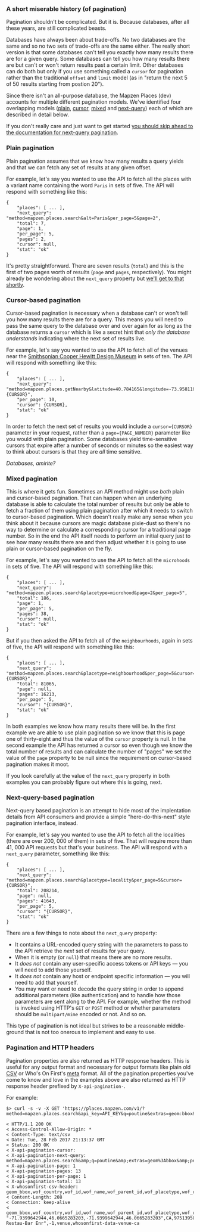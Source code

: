 <a name="pagination-history"></a>
### A short miserable history (of pagination)

Pagination shouldn't be complicated. But it is. Because databases, after all these years, are still complicated beasts.

Databases have always been about trade-offs. No two databases are the same and so no two sets of trade-offs are the same either. The really short version is that some databases can't tell you exactly how many results there are for a given query. Some databases can tell you how many results there are but can't or won't return results past a certain limit. Other databases can do both but only if you use something called a <code>cursor</code> for pagination rather than the traditional <code>offset</code> and <code>limit</code> model (as in "return the next 5 of 50 results starting from postion 20").

Since there isn't an all-purpose database, the <span class="hey-look">Mapzen Places (dev)</span> accounts for multiple different pagination models. We've identified four overlapping models ([plain](#pagination-plain), [cursor](#pagination-cursor), [mixed](#pagination-mixed) and [next-query](#pagination-next-query)) each of which are described in detail below.

If you don't really care and just want to get started [you should skip ahead to the documentation for next-query pagination](#pagination-next-query).

<a name="pagination-plain"></a>
### Plain pagination

Plain pagination assumes that we know how many results a query yields and that we can fetch any set of results at any given offset.

For example, let's say you wanted to use the API to fetch all the places with a variant name containing the word <code>Paris</code> in sets of five. The API will respond with something like this:

```
{
	"places": [ ... ],
	"next_query": "method=mapzen.places.search&alt=Paris&per_page=5&page=2",
	"total": 7,
	"page": 1,
	"per_page": 5,
	"pages": 2,
	"cursor": null,
	"stat": "ok"
}
```

It's pretty straightforward. There are seven results (<code>total</code>) and this is the first of two pages worth of results (<code>page</code> and <code>pages</code>, respectively). You might already be wondering about the <code>next_query</code> property but [we'll get to that shortly](#pagination-next-query).

<a name="pagination-cursor"></a>
### Cursor-based pagination

Cursor-based pagination is necessary when a database can't or won't tell you how many results there are for a query. This means you will need to pass the same query to the database over and over again for as long as the database returns a <code>cursor</code> which is like a secret hint that <em>only the database understands</em> indicating where the next set of results live.

For example, let's say you wanted to use the API to fetch all of the venues near the [Smithsonian Cooper Hewitt Design Museum](https://whosonfirst.mapzen.com/spelunker/id/420571601/) in sets of ten. The API will respond with something like this:

```
{
	"places": [ ... ],
	"next_query": "method=mapzen.places.getNearby&latitude=40.784165&longitude=-73.958110&placetype=venue&per_page=10&cursor={CURSOR}",
	"per_page": 10,
	"cursor": {CURSOR},
	"stat": "ok"
}
```

In order to fetch the next set of results you would include a <code>cursor={CURSOR}</code> parameter in your request, rather than a <code>page={PAGE_NUMBER}</code> parameter like you would with plain pagination. Some databases yield time-sensitive cursors that expire after a number of seconds or minutes so the easiest way to think about cursors is that they are <em>all</em> time sensitive.

_Databases, amirite?_

<a name="pagination-mixed"></a>
### Mixed pagination

This is where it gets fun. Sometimes an API method might use <em>both</em> plain and cursor-based pagination. That can happen when an underlying database is able to calculate the total number of results but only be able to fetch a fraction of them using plain pagination after which it needs to switch to cursor-based pagination. Which doesn't really make any sense when you think about it because cursors are magic database pixie-dust so there's no way to determine or calculate a corresponding cursor for a traditional page number. So in the end the API itself needs to perform an initial query just to see how many results there are and then adjust whether it is going to use plain or cursor-based pagination on the fly.

For example, let's say you wanted to use the API to fetch all the <code>microhoods</code> in sets of five. The API will respond with something like this:

```
{
	"places": [ ... ],
	"next_query": "method=mapzen.places.search&placetype=microhood&page=2&per_page=5",
	"total": 186,
	"page": 1,
	"per_page": 5,
	"pages": 38,
	"cursor": null,
	"stat": "ok"
}
```

But if you then asked the API to fetch all of the <code>neighbourhoods</code>, again in sets of five, the API will respond with something like this:

```
{
	"places": [ ... ],
	"next_query": "method=mapzen.places.search&placetype=neighbourhood&per_page=5&cursor={CURSOR}",
	"total": 81065,
	"page": null,
	"pages": 16213,
	"per_page": 5,
	"cursor": "{CURSOR}",
	"stat": "ok"
}
```

In both examples we know how many results there will be. In the first example we are able to use plain pagination so we know that this is page one of thirty-eight and thus the value of the <code>cursor</code> property is null. In the second example the API has returned a cursor so even though we know the total number of results and can calculate the number of "pages" we set the value of the <code>page</code> property to be null since the requirement on cursor-based pagination makes it moot.

If you look carefully at the value of the <code>next_query</code> property in both examples you can probably figure out where this is going, next.

<a name="pagination-next-query"></a>
### Next-query-based pagination

Next-query based pagination is an attempt to hide most of the implentation details from API consumers and provide a simple "here-do-this-next" style pagination interface, instead.

For example, let's say you wanted to use the API to fetch all the localities (there are over 200, 000 of them) in sets of five. That will require more than 41, 000 API requests but that's your business. The API will respond with a <code>next_query</code> parameter, something like this:

```
{
	"places": [ ... ],
	"next_query": "method=mapzen.places.search&placetype=locality&per_page=5&cursor={CURSOR}",
	"total": 208214,
	"page": null,
	"pages": 41643,
	"per_page": 5,
	"cursor": "{CURSOR}",
	"stat": "ok"
}
```

There are a few things to note about the <code>next_query</code> property:

* It contains a URL-encoded query string with the parameters to pass to the API retrieve the <em>next</em> set of results for your query.
* When it is empty (or <code>null</code>) that means there are no more results.
* It <em>does not</em> contain any user-specific access tokens or API keys &#8212; you will need to add those yourself.
* It <em>does not</em> contain any host or endpoint specific information  &#8212; you will need to add that yourself.
* You may want or need to decode the query string in order to append additional parameters (like authentication) and to handle how those parameters are sent along to the API. For example, whether the method is invoked using HTTP's <code>GET</code> or <code>POST</code> method or whether parameters should be <code>multipart/mime</code> encoded or not. And so on.

This type of pagination is not ideal but strives to be a reasonable middle-ground that is not too onerous to implement and easy to use.

<a name="pagination-headers"></a>
### Pagination and HTTP headers

Pagination properties are also returned as HTTP response headers. This is useful for any output format and necessary for output formats like plain old [CSV](#formats-csv) or Who's On First's [meta](#formats-meta) format. All of the pagination properties you've come to know and love in the examples above are also returned as HTTP response header prefixed by <code>X-api-pagination-</code>.

For example: 

```
$> curl -s -v -X GET 'https://places.mapzen.com/v1/?method=mapzen.places.search&api_key=API_KEY&q=poutine&extras=geom:bbox&page=1&format=csv&per_page=1'

< HTTP/1.1 200 OK
< Access-Control-Allow-Origin: *
< Content-Type: text/csv
< Date: Tue, 28 Feb 2017 21:13:37 GMT
< Status: 200 OK
< X-api-pagination-cursor: 
< X-api-pagination-next-query: method=mapzen.places.search&amp;q=poutine&amp;extras=geom%3Abbox&amp;per_page=1&amp;page=2&amp;format=csv
< X-api-pagination-page: 1
< X-api-pagination-pages: 13
< X-api-pagination-per-page: 1
< X-api-pagination-total: 13
< X-whosonfirst-csv-header: geom_bbox,wof_country,wof_id,wof_name,wof_parent_id,wof_placetype,wof_repo
< Content-Length: 208
< Connection: keep-alive
< 
geom_bbox,wof_country,wof_id,wof_name,wof_parent_id,wof_placetype,wof_repo
"-71.9399642944,46.0665283203,-71.9399642944,46.0665283203",CA,975139507,"Poutine Restau-Bar Enr",-1,venue,whosonfirst-data-venue-ca
```